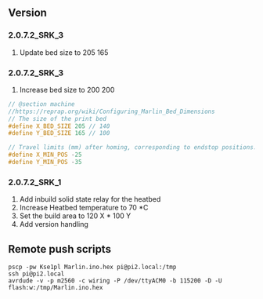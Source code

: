 ## Version

### 2.0.7.2_SRK_3
1. Update bed size to 205 165

### 2.0.7.2_SRK_3
1. Increase bed size to 200 200
```c
// @section machine
//https://reprap.org/wiki/Configuring_Marlin_Bed_Dimensions
// The size of the print bed
#define X_BED_SIZE 205 // 140
#define Y_BED_SIZE 165 // 100

// Travel limits (mm) after homing, corresponding to endstop positions.
#define X_MIN_POS -25
#define Y_MIN_POS -35
```

### 2.0.7.2_SRK_1
1. Add inbuild solid state relay for the heatbed
1. Increase Heatbed temperature to 70 *C
1. Set the build area to 120 X * 100 Y
1. Add version handling


## Remote push scripts
```
pscp -pw Kse1pl Marlin.ino.hex pi@pi2.local:/tmp
ssh pi@pi2.local
avrdude -v -p m2560 -c wiring -P /dev/ttyACM0 -b 115200 -D -U flash:w:/tmp/Marlin.ino.hex
```

